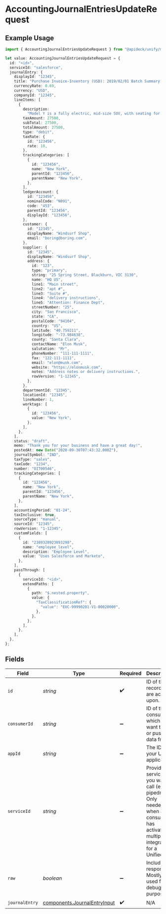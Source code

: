# AccountingJournalEntriesUpdateRequest

## Example Usage

```typescript
import { AccountingJournalEntriesUpdateRequest } from "@apideck/unify/models/operations";

let value: AccountingJournalEntriesUpdateRequest = {
  id: "<id>",
  serviceId: "salesforce",
  journalEntry: {
    displayId: "12345",
    title: "Purchase Invoice-Inventory (USD): 2019/02/01 Batch Summary Entry",
    currencyRate: 0.69,
    currency: "USD",
    companyId: "12345",
    lineItems: [
      {
        description:
          "Model Y is a fully electric, mid-size SUV, with seating for up to seven, dual motor AWD and unparalleled protection.",
        taxAmount: 27500,
        subTotal: 27500,
        totalAmount: 27500,
        type: "debit",
        taxRate: {
          id: "123456",
          rate: 10,
        },
        trackingCategories: [
          {
            id: "123456",
            name: "New York",
            parentId: "123456",
            parentName: "New York",
          },
        ],
        ledgerAccount: {
          id: "123456",
          nominalCode: "N091",
          code: "453",
          parentId: "123456",
          displayId: "123456",
        },
        customer: {
          id: "12345",
          displayName: "Windsurf Shop",
          email: "boring@boring.com",
        },
        supplier: {
          id: "12345",
          displayName: "Windsurf Shop",
          address: {
            id: "123",
            type: "primary",
            string: "25 Spring Street, Blackburn, VIC 3130",
            name: "HQ US",
            line1: "Main street",
            line2: "apt #",
            line3: "Suite #",
            line4: "delivery instructions",
            line5: "Attention: Finance Dept",
            streetNumber: "25",
            city: "San Francisco",
            state: "CA",
            postalCode: "94104",
            country: "US",
            latitude: "40.759211",
            longitude: "-73.984638",
            county: "Santa Clara",
            contactName: "Elon Musk",
            salutation: "Mr",
            phoneNumber: "111-111-1111",
            fax: "122-111-1111",
            email: "elon@musk.com",
            website: "https://elonmusk.com",
            notes: "Address notes or delivery instructions.",
            rowVersion: "1-12345",
          },
        },
        departmentId: "12345",
        locationId: "12345",
        lineNumber: 1,
        worktags: [
          {
            id: "123456",
            value: "New York",
          },
        ],
      },
    ],
    status: "draft",
    memo: "Thank you for your business and have a great day!",
    postedAt: new Date("2020-09-30T07:43:32.000Z"),
    journalSymbol: "IND",
    taxType: "sales",
    taxCode: "1234",
    number: "OIT00546",
    trackingCategories: [
      {
        id: "123456",
        name: "New York",
        parentId: "123456",
        parentName: "New York",
      },
    ],
    accountingPeriod: "01-24",
    taxInclusive: true,
    sourceType: "manual",
    sourceId: "12345",
    rowVersion: "1-12345",
    customFields: [
      {
        id: "2389328923893298",
        name: "employee_level",
        description: "Employee Level",
        value: "Uses Salesforce and Marketo",
      },
    ],
    passThrough: [
      {
        serviceId: "<id>",
        extendPaths: [
          {
            path: "$.nested.property",
            value: {
              "TaxClassificationRef": {
                "value": "EUC-99990201-V1-00020000",
              },
            },
          },
        ],
      },
    ],
  },
};
```

## Fields

| Field                                                                                                                                         | Type                                                                                                                                          | Required                                                                                                                                      | Description                                                                                                                                   | Example                                                                                                                                       |
| --------------------------------------------------------------------------------------------------------------------------------------------- | --------------------------------------------------------------------------------------------------------------------------------------------- | --------------------------------------------------------------------------------------------------------------------------------------------- | --------------------------------------------------------------------------------------------------------------------------------------------- | --------------------------------------------------------------------------------------------------------------------------------------------- |
| `id`                                                                                                                                          | *string*                                                                                                                                      | :heavy_check_mark:                                                                                                                            | ID of the record you are acting upon.                                                                                                         |                                                                                                                                               |
| `consumerId`                                                                                                                                  | *string*                                                                                                                                      | :heavy_minus_sign:                                                                                                                            | ID of the consumer which you want to get or push data from                                                                                    | test-consumer                                                                                                                                 |
| `appId`                                                                                                                                       | *string*                                                                                                                                      | :heavy_minus_sign:                                                                                                                            | The ID of your Unify application                                                                                                              | dSBdXd2H6Mqwfg0atXHXYcysLJE9qyn1VwBtXHX                                                                                                       |
| `serviceId`                                                                                                                                   | *string*                                                                                                                                      | :heavy_minus_sign:                                                                                                                            | Provide the service id you want to call (e.g., pipedrive). Only needed when a consumer has activated multiple integrations for a Unified API. | salesforce                                                                                                                                    |
| `raw`                                                                                                                                         | *boolean*                                                                                                                                     | :heavy_minus_sign:                                                                                                                            | Include raw response. Mostly used for debugging purposes                                                                                      |                                                                                                                                               |
| `journalEntry`                                                                                                                                | [components.JournalEntryInput](../../models/components/journalentryinput.md)                                                                  | :heavy_check_mark:                                                                                                                            | N/A                                                                                                                                           |                                                                                                                                               |